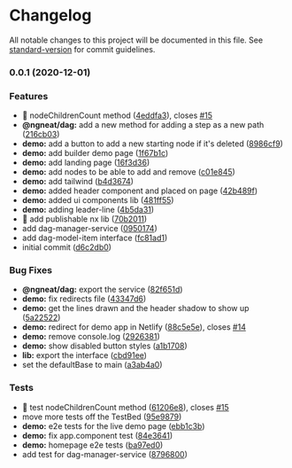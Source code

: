 # Changelog

All notable changes to this project will be documented in this file. See [standard-version](https://github.com/conventional-changelog/standard-version) for commit guidelines.

### 0.0.1 (2020-12-01)


### Features

* 🎸 nodeChildrenCount method ([4eddfa3](https://github.com/ngneat/dag/commit/4eddfa38d21f1f7448f8204c7a323b88e7e3a582)), closes [#15](https://github.com/ngneat/dag/issues/15)
* **@ngneat/dag:** add a new method for adding a step as a new path ([216cb03](https://github.com/ngneat/dag/commit/216cb03f33a32a34a25e5da502abdc9e5d12adaa))
* **demo:** add a button to add a new starting node if it's deleted ([8986cf9](https://github.com/ngneat/dag/commit/8986cf9b334c56238a1a02ab51ee7cd15fa5cf68))
* **demo:** add builder demo page ([1f67b1c](https://github.com/ngneat/dag/commit/1f67b1cb92561e236664507e380d0c8d98599adf))
* **demo:** add landing page ([16f3d36](https://github.com/ngneat/dag/commit/16f3d36ae8127da8763d166b501346efa9542a01))
* **demo:** add nodes to be able to add and remove ([c01e845](https://github.com/ngneat/dag/commit/c01e8453271c08f345cf5d784e754b8480aecc5b))
* **demo:** add tailwind ([b4d3674](https://github.com/ngneat/dag/commit/b4d3674935b77262fcce5cd3e84e76304219f0d4))
* **demo:** added header component and placed on page ([42b489f](https://github.com/ngneat/dag/commit/42b489f0a0440316b35b5242a92b1afaf61cb3aa))
* **demo:** added ui components lib ([481ff55](https://github.com/ngneat/dag/commit/481ff55bbbcfbf9d25b1f4f13a8d2c6c9ce2a2f6))
* **demo:** adding leader-line ([4b5da31](https://github.com/ngneat/dag/commit/4b5da31fd549db6b65b7addbf7b619035d86f792))
* 🎸 add publishable nx lib ([70b2011](https://github.com/ngneat/dag/commit/70b2011d95c1efdee08f866e3c799862a6d87c34))
* add dag-manager-service ([0950174](https://github.com/ngneat/dag/commit/0950174cdb0823cc79cc1c0a443dfee3636b34cb))
* add dag-model-item interface ([fc81ad1](https://github.com/ngneat/dag/commit/fc81ad17d93fe57366e835e28834dbcdf30db7b6))
* initial commit ([d6c2db0](https://github.com/ngneat/dag/commit/d6c2db01d42f7a95af9c021ab2a752fbb6a10d24))


### Bug Fixes

* **@ngneat/dag:** export the service ([82f651d](https://github.com/ngneat/dag/commit/82f651db14ca6f52f6fe9ea6b22399c3652db4f8))
* **demo:** fix redirects file ([43347d6](https://github.com/ngneat/dag/commit/43347d6685b83f94703b3f150857ca9b71c6be50))
* **demo:** get the lines drawn and the header shadow to show up ([5a22522](https://github.com/ngneat/dag/commit/5a22522f682f341c7bf7be1625596ec0c0466ec6))
* **demo:** redirect for demo app in Netlify ([88c5e5e](https://github.com/ngneat/dag/commit/88c5e5e085c211fb9622d5076028beb31570e407)), closes [#14](https://github.com/ngneat/dag/issues/14)
* **demo:** remove console.log ([2926381](https://github.com/ngneat/dag/commit/29263818f2091d6bb1cf0f3d11f00cc1a1c98350))
* **demo:** show disabled button styles ([a1b1708](https://github.com/ngneat/dag/commit/a1b1708fed799be8d31ef7b02e1dcd706588d4c6))
* **lib:** export the interface ([cbd91ee](https://github.com/ngneat/dag/commit/cbd91eed1cec6e8c429d01d0aa3f1b8fc453b4ba))
* set the defaultBase to main ([a3ab4a0](https://github.com/ngneat/dag/commit/a3ab4a0ddfc7e71c718d31cd291dd41c6e2f8c35))


### Tests

* 💍 test nodeChildrenCount method ([61206e8](https://github.com/ngneat/dag/commit/61206e8a856ca322d29b80db4b8791562fe23b68)), closes [#15](https://github.com/ngneat/dag/issues/15)
* move more tests off the TestBed ([95e9879](https://github.com/ngneat/dag/commit/95e98799a0fc0227afe67eea2e856e09d7d8ede4))
* **demo:** e2e tests for the live demo page ([ebb1c3b](https://github.com/ngneat/dag/commit/ebb1c3bc220ae92695a749025ce5f21934bf4e33))
* **demo:** fix app.component test ([84e3641](https://github.com/ngneat/dag/commit/84e36414386393c26bc0c12357b75be143093793))
* **demo:** homepage e2e tests ([ba97ed0](https://github.com/ngneat/dag/commit/ba97ed0836fa37f02795a0ca57fb08735c4a7f96))
* add test for dag-manager-service ([8796800](https://github.com/ngneat/dag/commit/8796800d91f7e044c180407d6aabc87b745f24b6))
